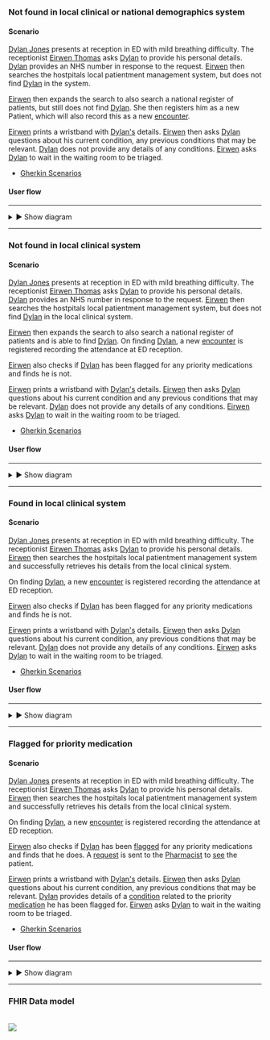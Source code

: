### Not found in local clinical or national demographics system

#### Scenario

[Dylan Jones](Patient-DylanJones.html) presents at reception in ED with mild breathing difficulty.  The receptionist [Eirwen Thomas](Practitioner-Receptionist.html) asks [Dylan](Patient-DylanJones.html) to provide his personal details.  [Dylan](Patient-DylanJones.html) provides an NHS number in response to the request.  [Eirwen](Practitioner-Receptionist.html) then searches the hostpitals local patientment management system, but does not find [Dylan](Patient-DylanJones.html) in the system.  

[Eirwen](Practitioner-Receptionist.html) then expands the search to also search a national register of patients, but still does not find [Dylan](Patient-DylanJones.html).  She then registers him as a new Patient, which will also record this as a new [encounter](Encounter-DylanJones-EdReception.html).

[Eirwen](Practitioner-Receptionist.html) prints a wristband with [Dylan's](Patient-DylanJones.html) details.  [Eirwen](Practitioner-Receptionist.html) then asks [Dylan](Patient-DylanJones.html) questions about his current condition, any previous conditions that may be relevant.  [Dylan](Patient-DylanJones.html) does not provide any details of any conditions.  [Eirwen](Practitioner-Receptionist.html) asks [Dylan](Patient-DylanJones.html) to wait in the waiting room to be triaged.

- [Gherkin Scenarios](todo.html)

#### User flow

---

<details>
  <summary>&#9658; Show diagram</summary>
  <div>
    <br />
    <img style="max-width: 100%" src="not-found-local-or-national.drawio.png"/>
  </div>
</details>

---

### Not found in local clinical system

#### Scenario

[Dylan Jones](Patient-DylanJones.html) presents at reception in ED with mild breathing difficulty.  The receptionist [Eirwen Thomas](Practitioner-Receptionist.html) asks [Dylan](Patient-DylanJones.html) to provide his personal details.  [Dylan](Patient-DylanJones.html) provides an NHS number in response to the request.  [Eirwen](Practitioner-Receptionist.html) then searches the hostpitals local patientment management system, but does not find [Dylan](Patient-DylanJones.html) in the local clinical system.  

[Eirwen](Practitioner-Receptionist.html) then expands the search to also search a national register of patients and is able to find [Dylan](Patient-DylanJones.html).  On finding [Dylan](Patient-DylanJones.html), a new [encounter](Encounter-DylanJones-EdReception.html) is registered recording the attendance at ED reception.

[Eirwen](Practitioner-Receptionist.html) also checks if [Dylan](Patient-DylanJones.html) has been flagged for any priority medications and finds he is not.

[Eirwen](Practitioner-Receptionist.html) prints a wristband with [Dylan's](Patient-DylanJones.html) details.  [Eirwen](Practitioner-Receptionist.html) then asks [Dylan](Patient-DylanJones.html) questions about his current condition and any previous conditions that may be relevant.  [Dylan](Patient-DylanJones.html) does not provide any details of any conditions.  [Eirwen](Practitioner-Receptionist.html) asks [Dylan](Patient-DylanJones.html) to wait in the waiting room to be triaged.

- [Gherkin Scenarios](todo.html)

#### User flow

---

<details>
  <summary>&#9658; Show diagram</summary>
  <div>
    <br />
    <img style="max-width: 100%" src="not-found-local.drawio.png"/>
  </div>
</details>

---

### Found in local clinical system

#### Scenario

[Dylan Jones](Patient-DylanJones.html) presents at reception in ED with mild breathing difficulty.  The receptionist [Eirwen Thomas](Practitioner-Receptionist.html) asks [Dylan](Patient-DylanJones.html) to provide his personal details.  [Eirwen](Practitioner-Receptionist.html) then searches the hostpitals local patientment management system and successfully retrieves his details from the local clinical system. 

On finding [Dylan](Patient-DylanJones.html), a new [encounter](Encounter-DylanJones-EdReception.html) is registered recording the attendance at ED reception.

[Eirwen](Practitioner-Receptionist.html) also checks if [Dylan](Patient-DylanJones.html) has been flagged for any priority medications and finds he is not.

[Eirwen](Practitioner-Receptionist.html) prints a wristband with [Dylan's](Patient-DylanJones.html) details.  [Eirwen](Practitioner-Receptionist.html) then asks [Dylan](Patient-DylanJones.html) questions about his current condition, any previous conditions that may be relevant.  [Dylan](Patient-DylanJones.html) does not provide any details of any conditions.  [Eirwen](Practitioner-Receptionist.html) asks [Dylan](Patient-DylanJones.html) to wait in the waiting room to be triaged.

- [Gherkin Scenarios](todo.html)

#### User flow

---

<details>
  <summary>&#9658; Show diagram</summary>
  <div>
    <br />
    <img style="max-width: 100%" src="found-local.drawio.png"/>
  </div>
</details>

---

### Flagged for priority medication

#### Scenario

[Dylan Jones](Patient-DylanJones.html) presents at reception in ED with mild breathing difficulty.  The receptionist [Eirwen Thomas](Practitioner-Receptionist.html) asks [Dylan](Patient-DylanJones.html) to provide his personal details.  [Eirwen](Practitioner-Receptionist.html) then searches the hostpitals local patientment management system and successfully retrieves his details from the local clinical system. 

On finding [Dylan](Patient-DylanJones.html), a new [encounter](Encounter-DylanJones-EdReception.html) is registered recording the attendance at ED reception.

[Eirwen](Practitioner-Receptionist.html) also checks if [Dylan](Patient-DylanJones.html) has been [flagged](Flag-PriorityMedication.html) for any priority medications and finds that he does.  A [request](ServiceRequest-PriorityMedication.html) is sent to the [Pharmacist](Practitioner-Pharmacist.html) to [see](Task-PriorityMedication.html) the patient.

[Eirwen](Practitioner-Receptionist.html) prints a wristband with [Dylan's](Patient-DylanJones.html) details.  [Eirwen](Practitioner-Receptionist.html) then asks [Dylan](Patient-DylanJones.html) questions about his current condition, any previous conditions that may be relevant.  [Dylan](Patient-DylanJones.html) provides details of a [condition](Condition-PriorityCondition.html) related to the priority [medication](Medication-PriorityMedication.html) he has been flagged for.  [Eirwen](Practitioner-Receptionist.html) asks [Dylan](Patient-DylanJones.html) to wait in the waiting room to be triaged.

- [Gherkin Scenarios](todo.html)

#### User flow

---

<details>
  <summary>&#9658; Show diagram</summary>
  <div>
    <br />
    <img style="max-width: 100%" src="flagged-for-priority-medication.drawio.png"/>
  </div>
</details>

---

### FHIR Data model

<div>
    <br />
    <img style="max-width: 70%" src="checkin-data-model.drawio.png"/>
</div>